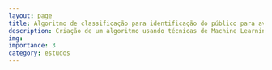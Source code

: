 ```yaml
---
layout: page
title: Algoritmo de classificação para identificação do público para averiguação Cadastral
description: Criação de um algoritmo usando técnicas de Machine Learning para identificação automática do público de averiguação cadastral do Cadastro Único para Programas Sociais
img: 
importance: 3
category: estudos
---
```


